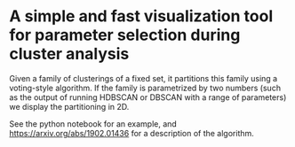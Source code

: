 # A simple and fast visualization tool for parameter selection during cluster analysis

Given a family of clusterings of a fixed set, it partitions this family using a voting-style algorithm. If the family is parametrized by two numbers (such as the output of running HDBSCAN or DBSCAN with a range of parameters) we display the partitioning in 2D.

See the python notebook for an example, and https://arxiv.org/abs/1902.01436 for a description of the algorithm.
